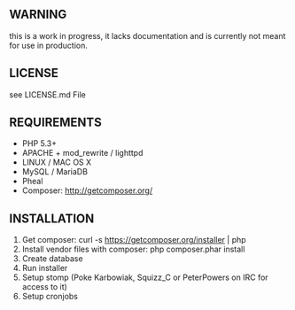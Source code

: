## WARNING
this is a work in progress, it lacks documentation and is currently
not meant for use in production.

## LICENSE
see LICENSE.md File

## REQUIREMENTS
- PHP 5.3+
- APACHE + mod_rewrite / lighttpd
- LINUX / MAC OS X
- MySQL / MariaDB
- Pheal
- Composer: http://getcomposer.org/

## INSTALLATION
1. Get composer: curl -s https://getcomposer.org/installer | php
2. Install vendor files with composer: php composer.phar install
3. Create database
4. Run installer
5. Setup stomp (Poke Karbowiak, Squizz_C or PeterPowers on IRC for access to it)
6. Setup cronjobs